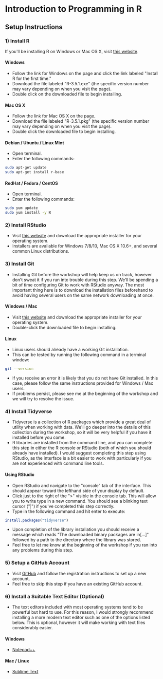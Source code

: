 # Introduction to Programming in R

## Setup Instructions

### 1) Install R

If you'll be installing R on Windows or Mac OS X, visit [this website](https://mirror.its.sfu.ca/mirror/CRAN/).

#### Windows

- Follow the link for Windows on the page and click the link labeled "Install R for the first time."
- Download the file labeled "R-3.5.1.exe" (the specific version number may vary depending on when you visit the page).
- Double click on the downloaded file to begin installing.

#### Mac OS X

- Follow the link for Mac OS X on the page.
- Download the file labeled "R-3.5.1.pkg" (the specific version number may vary depending on when you visit the page).
- Double click the downloaded file to begin installing.

#### Debian / Ubuntu / Linux Mint

- Open terminal.
- Enter the following commands:

```bash
sudo apt-get update
sudo apt-get install r-base
```

#### RedHat / Fedora / CentOS

- Open terminal.
- Enter the following commands:

```bash
sudo yum update
sudo yum install -y R
```

### 2) Install RStudio

- Visit [this website](https://www.rstudio.com/products/rstudio/download/#download) and download the appropriate installer for your operating system.
- Installers are available for Windows 7/8/10, Mac OS X 10.6+, and several common Linux distributions.

### 3) Install Git

- Installing Git before the workshop will help keep us on track, however don't sweat it if you run into trouble during this step. We'll be spending a bit of time configuring Git to work with RStudio anyway. The most important thing here is to download the installation files beforehand to avoid having several users on the same network downloading at once.

#### Windows / Mac

- Visit [this website](https://git-scm.com/downloads) and download the appropriate installer for your operating system.
- Double-click the downloaded file to begin installing.

#### Linux

- Linux users should already have a working Git installation.
- This can be tested by running the following command in a terminal window:

```bash
git --version
```

- If you receive an error it is likely that you do not have Git installed. In this case, please follow the same instructions provided for Windows / Mac users.
- If problems persist, please see me at the beginning of the workshop and we will try to resolve the issue.

### 4) Install Tidyverse

- Tidyverse is a collection of R packages which provide a great deal of utility when working with data. We'll go deeper into the details of this collection during the workshop, so it will be very helpful if you have it installed before you come.
- R libraries are installed from the command line, and you can complete this step in either the R console or RStudio (both of which you should already have installed). I would suggest completing this step using RStudio, as the interface is a bit easier to work with particularly if you are not experienced with command line tools.

#### Using RStudio

- Open RStudio and navigate to the "console" tab of the interface. This should appear toward the lefthand side of your display by default.
- Click just to the right of the ">" visible in the console tab. This will allow you to write type in a new command. You should see a blinking text cursor ("|") if you've completed this step correctly.
- Type in the following command and hit enter to execute:

```r
install.packages("tidyverse")
```

- Upon completion of the library installation you should receive a message which reads "The downloaded binary packages are in[...]" followed by a path to the directory where the library was stored.
- Feel free to let me know at the beginning of the workshop if you ran into any problems during this step.

### 5) Setup a GitHub Account

- Visit [GitHub](www.github.com) and follow the registration instructions to set up a new account.
- Feel free to skip this step if you have an existing GitHub account.

### 6) Install a Suitable Text Editor (Optional)

- The text editors included with most operating systems tend to be powerful but hard to use. For this reason, I would strongly recommend installing a more modern text editor such as one of the options listed below. This is optional, however it will make working with text files considerably easier.

#### Windows

- [Notepad++](https://notepad-plus-plus.org/download/v7.5.8.html)

#### Mac / Linux

- [Sublime Text](https://www.sublimetext.com/)
